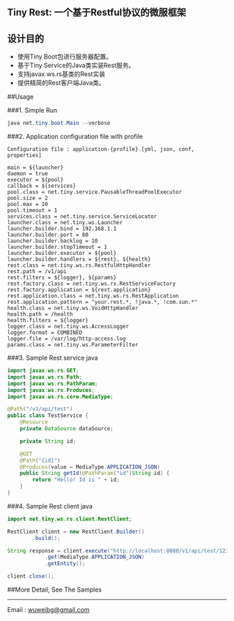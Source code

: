 ## Tiny Rest: 一个基于Restful协议的微服框架
## 设计目的
 - 使用Tiny Boot包进行服务器配置。
 - 基于Tiny Service的Java类实装Rest服务。
 - 支持javax.ws.rs基类的Rest实装
 - 提供精简的Rest客户端Java类。

##Usage

###1. Simple Run
```java
java net.tiny.boot.Main --verbose
```


###2. Application configuration file with profile
```properties
Configuration file : application-{profile}.[yml, json, conf, properties]

main = ${launcher}
daemon = true
executor = ${pool}
callback = ${services}
pool.class = net.tiny.service.PausableThreadPoolExecutor
pool.size = 2
pool.max = 10
pool.timeout = 1
services.class = net.tiny.service.ServiceLocator
launcher.class = net.tiny.ws.Launcher
launcher.builder.bind = 192.168.1.1
launcher.builder.port = 80
launcher.builder.backlog = 10
launcher.builder.stopTimeout = 1
launcher.builder.executor = ${pool}
launcher.builder.handlers = ${rest}, ${health}
rest.class = net.tiny.ws.rs.RestfulHttpHandler
rest.path = /v1/api
rest.filters = ${logger}, ${params}
rest.factory.class = net.tiny.ws.rs.RestServiceFactory
rest.factory.application = ${rest.application}
rest.application.class = net.tiny.ws.rs.RestApplication
rest.application.pattern = "your.rest.*, !java.*, !com.sun.*"
health.class = net.tiny.ws.VoidHttpHandler
health.path = /health
health.filters = ${logger}
logger.class = net.tiny.ws.AccessLogger
logger.format = COMBINED
logger.file = /var/log/http-access.log
params.class = net.tiny.ws.ParameterFilter
```


###3. Sample Rest service java
```java
import javax.ws.rs.GET;
import javax.ws.rs.Path;
import javax.ws.rs.PathParam;
import javax.ws.rs.Produces;
import javax.ws.rs.core.MediaType;

@Path("/v1/api/test")
public class TestService {
    @Resource
    private DataSource dataSource;

    private String id;

    @GET
    @Path("{id}")
    @Produces(value = MediaType.APPLICATION_JSON)
    public String getId(@PathParam("id")String id) {
        return "Hello! Id is " + id;
    }
}
```

###4. Sample Rest client java
```java
import net.tiny.ws.rs.client.RestClient;

RestClient client = new RestClient.Builder()
        .build();

String response = client.execute("http://localhost:8080/v1/api/test/1234")
            .get(MediaType.APPLICATION_JSON)
            .getEntity();

client.close();
```

##More Detail, See The Samples

---
Email   : wuweibg@gmail.com
